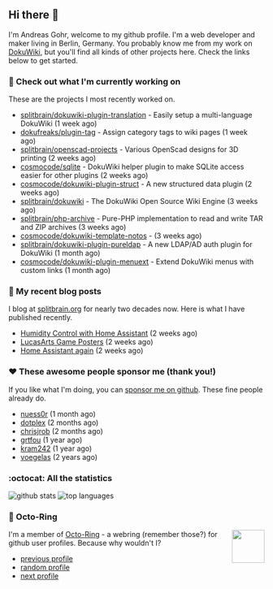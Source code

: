 ## Hi there :wave:

I'm Andreas Gohr, welcome to my github profile. I'm a web developer and maker living in Berlin, Germany. You probably know me from my work on [DokuWiki](https://github.com/splitbrain/dokuwiki), but you'll find all kinds of other projects here. Check the links below to get started.

### :hammer: Check out what I'm currently working on

These are the projects I most recently worked on.


- [splitbrain/dokuwiki-plugin-translation](https://github.com/splitbrain/dokuwiki-plugin-translation) - Easily setup a multi-language DokuWiki (1 week ago)
- [dokufreaks/plugin-tag](https://github.com/dokufreaks/plugin-tag) - Assign category tags to wiki pages (1 week ago)
- [splitbrain/openscad-projects](https://github.com/splitbrain/openscad-projects) - Various OpenScad designs for 3D printing (2 weeks ago)
- [cosmocode/sqlite](https://github.com/cosmocode/sqlite) - DokuWiki helper plugin to make SQLite access easier for other plugins (2 weeks ago)
- [cosmocode/dokuwiki-plugin-struct](https://github.com/cosmocode/dokuwiki-plugin-struct) - A new structured data plugin (2 weeks ago)
- [splitbrain/dokuwiki](https://github.com/splitbrain/dokuwiki) - The DokuWiki Open Source Wiki Engine (3 weeks ago)
- [splitbrain/php-archive](https://github.com/splitbrain/php-archive) - Pure-PHP implementation to read and write TAR and ZIP archives (3 weeks ago)
- [cosmocode/dokuwiki-template-notos](https://github.com/cosmocode/dokuwiki-template-notos) -  (3 weeks ago)
- [splitbrain/dokuwiki-plugin-pureldap](https://github.com/splitbrain/dokuwiki-plugin-pureldap) - A new LDAP/AD auth plugin for DokuWiki (1 month ago)
- [cosmocode/dokuwiki-plugin-menuext](https://github.com/cosmocode/dokuwiki-plugin-menuext) - Extend DokuWiki menus with custom links (1 month ago)

### :scroll: My recent blog posts

I blog at [splitbrain.org](https://www.splitbrain.org) for nearly two decades now. Here is what I have published recently.


- [Humidity Control with Home Assistant](https://www.splitbrain.org/blog/2021-08/16-humidity_control_with_home_assistant) (2 weeks ago)
- [LucasArts Game Posters](https://www.splitbrain.org/blog/2009-04/28-lucasarts_game_posters) (2 weeks ago)
- [Home Assistant again](https://www.splitbrain.org/blog/2021-08/15-home_assistant_again) (2 weeks ago)

### :hearts:️ These awesome people sponsor me (thank you!)

If you like what I'm doing, you can [sponsor me on github](https://github.com/sponsors/splitbrain). These fine people already do.


- [nuess0r](https://github.com/nuess0r) (1 month ago)
- [dotplex](https://github.com/dotplex) (2 months ago)
- [chrisjrob](https://github.com/chrisjrob) (2 months ago)
- [grtfou](https://github.com/grtfou) (1 year ago)
- [kram242](https://github.com/kram242) (1 year ago)
- [voegelas](https://github.com/voegelas) (2 years ago)

### :octocat: All the statistics

 ![github stats](https://github-readme-stats.vercel.app/api?username=splitbrain&show_icons=true&hide_title=true)
![top languages](https://github-readme-stats.vercel.app/api/top-langs/?username=splitbrain&layout=compact)


### :octopus: Octo-Ring

<img width="64" height="65" src="https://octo-ring.com/static/img/octo.png" align="right" alt="">

I'm a member of [Octo-Ring](https://octo-ring.com/) - a webring (remember those?) for github user profiles. Because why wouldn't I? 

* [previous profile](https://octo-ring.com/p/splitbrain/prev)
* [random profile](https://octo-ring.com/p/splitbrain/random)
* [next profile](https://octo-ring.com/p/splitbrain/next)

